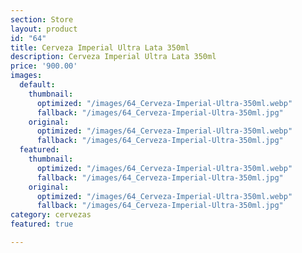```yaml
---
section: Store
layout: product
id: "64"
title: Cerveza Imperial Ultra Lata 350ml
description: Cerveza Imperial Ultra Lata 350ml
price: '900.00'
images:
  default:
    thumbnail:
      optimized: "/images/64_Cerveza-Imperial-Ultra-350ml.webp"
      fallback: "/images/64_Cerveza-Imperial-Ultra-350ml.jpg"
    original:
      optimized: "/images/64_Cerveza-Imperial-Ultra-350ml.webp"
      fallback: "/images/64_Cerveza-Imperial-Ultra-350ml.jpg"
  featured:
    thumbnail:
      optimized: "/images/64_Cerveza-Imperial-Ultra-350ml.webp"
      fallback: "/images/64_Cerveza-Imperial-Ultra-350ml.jpg"
    original:
      optimized: "/images/64_Cerveza-Imperial-Ultra-350ml.webp"
      fallback: "/images/64_Cerveza-Imperial-Ultra-350ml.jpg"
category: cervezas
featured: true

---
```

